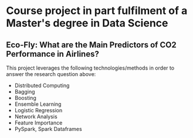 # Course project in part fulfilment of a Master's degree in Data Science

## Eco-Fly: What are the Main Predictors of CO2 Performance in Airlines? 

This project leverages the following technologies/methods in order to answer the research question above: 

* Distributed Computing
* Bagging
* Boosting
* Ensemble Learning
* Logistic Regression
* Network Analysis
* Feature Importance
* PySpark, Spark Dataframes
